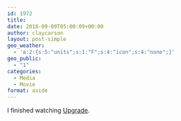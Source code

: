 ```yaml
---
id: 1972
title: 
date: 2018-09-09T05:00:09+00:00
author: claycarson
layout: post-simple
geo_weather:
  - 'a:2:{s:5:"units";s:1:"F";s:4:"icon";s:4:"none";}'
geo_public:
  - "1"
categories: 
  - Media
  - Movie
format: aside
---
```

I finished watching [Upgrade](https://www.imdb.com/title/tt6499752).